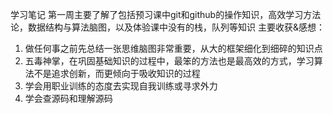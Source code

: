 学习笔记
第一周主要了解了包括预习课中git和github的操作知识，高效学习方法论，数据结构与算法脑图，以及体验课中没有的栈，队列等知识
主要收获&感想：
1. 做任何事之前先总结一张思维脑图非常重要，从大的框架细化到细碎的知识点
2. 五毒神掌，在巩固基础知识的过程中，最笨的方法也是最高效的方式，学习算法不是追求创新，而更倾向于吸收知识的过程
3. 学会用职业训练的态度去实现自我训练或寻求外力
4. 学会查源码和理解源码